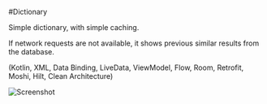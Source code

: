 #Dictionary

Simple dictionary, with simple caching.

If network requests are not available, it shows previous similar results from the database.

(Kotlin, XML, Data Binding, LiveData, ViewModel, Flow, Room, Retrofit, Moshi, Hilt, Clean Architecture)

![Screenshot](https://user-images.githubusercontent.com/85722843/146767474-77026426-6a49-4c28-a464-cfef6d8aea70.png)
